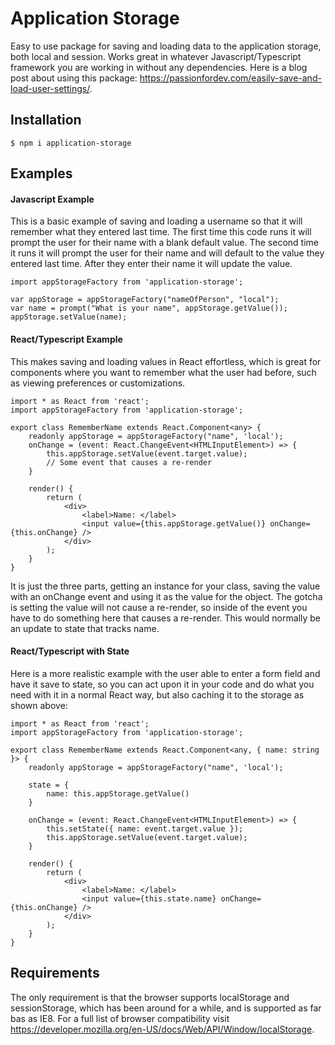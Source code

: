 # Application Storage

Easy to use package for saving and loading data to the application storage, both local and session. Works great in whatever Javascript/Typescript framework you are working in without any dependencies. Here is a blog post about using this package: https://passionfordev.com/easily-save-and-load-user-settings/.

## Installation

```
$ npm i application-storage
```

## Examples

#### Javascript Example

This is a basic example of saving and loading a username so that it will remember what they entered last time. The first time this code runs it will prompt the user for their name with a blank default value. The second time it runs it will prompt the user for their name and will default to the value they entered last time. After they enter their name it will update the value.

```
import appStorageFactory from 'application-storage';

var appStorage = appStorageFactory("nameOfPerson", "local");
var name = prompt("What is your name", appStorage.getValue());
appStorage.setValue(name);
```

#### React/Typescript Example

This makes saving and loading values in React effortless, which is great for components where you want to remember what the user had before, such as viewing preferences or customizations.

```
import * as React from 'react';
import appStorageFactory from 'application-storage';

export class RememberName extends React.Component<any> {
    readonly appStorage = appStorageFactory("name", 'local');
    onChange = (event: React.ChangeEvent<HTMLInputElement>) => {
        this.appStorage.setValue(event.target.value);
        // Some event that causes a re-render
    }

    render() {
        return (
            <div>
                <label>Name: </label>
                <input value={this.appStorage.getValue()} onChange={this.onChange} />
            </div>
        );
    }
}
```

It is just the three parts, getting an instance for your class, saving the value with an onChange event and using it as the value for the object. The gotcha is setting the value will not cause a re-render, so inside of the event you have to do something here that causes a re-render. This would normally be an update to state that tracks name.

#### React/Typescript with State

Here is a more realistic example with the user able to enter a form field and have it save to state, so you can act upon it in your code and do what you need with it in a normal React way, but also caching it to the storage as shown above:

```
import * as React from 'react';
import appStorageFactory from 'application-storage';

export class RememberName extends React.Component<any, { name: string }> {
    readonly appStorage = appStorageFactory("name", 'local');

    state = {
        name: this.appStorage.getValue()
    }

    onChange = (event: React.ChangeEvent<HTMLInputElement>) => {
        this.setState({ name: event.target.value });
        this.appStorage.setValue(event.target.value);
    }

    render() {
        return (
            <div>
                <label>Name: </label>
                <input value={this.state.name} onChange={this.onChange} />
            </div>
        );
    }
}
```

## Requirements

The only requirement is that the browser supports localStorage and sessionStorage, which has been around for a while, and is supported as far bas as IE8. For a full list of browser compatibility visit https://developer.mozilla.org/en-US/docs/Web/API/Window/localStorage.
